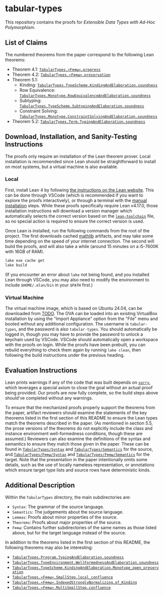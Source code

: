 # tabular-types

This repository contains the proofs for _Extensible Data Types with Ad-Hoc Polymorphism_.

## List of Claims

The numbered theorems from the paper correspond to the following Lean theorems:

- Theorem 4.1: [`TabularTypes.«F⊗⊕ω».progress`](TabularTypes/F⊗⊕ω/Theorems.lean)
- Theorem 4.2: [`TabularTypes.«F⊗⊕ω».preservation`](TabularTypes/F⊗⊕ω/Theorems.lean)
- Theorem 5.1:
  - Kinding: [`TabularTypes.TypeScheme.KindingAndElaboration.soundness`](TabularTypes/Theorems/Type/KindingAndElaboration.lean)
  - Row Equivalence: [`TabularTypes.Monotype.RowEquivalenceAndElaboration.soundness`](TabularTypes/Theorems/Type/Basic.lean)
  - Subtyping: [`TabularTypes.TypeScheme.SubtypingAndElaboration.soundness`](TabularTypes/Theorems/Type/Basic.lean)
  - Constraint Solving: [`TabularTypes.Monotype.ConstraintSolvingAndElaboration.soundness`](TabularTypes/Theorems/Type/ConstraintSolvingAndElaboration.lean)
- Theorem 5.2: [`TabularTypes.Term.TypingAndElaboration.soundness`](TabularTypes/Theorems/Term.lean)

## Download, Installation, and Sanity-Testing Instructions

The proofs only require an installation of the Lean theorem prover. Local installation is recommended since Lean should be straightforward to install on most systems, but a virtual machine is also available.

### Local

First, install Lean 4 by following [the instructions on the Lean website](https://lean-lang.org/install/). This can be done through VSCode (which is recommended if you want to explore the proofs interactively), or through a terminal with the [manual installation](https://lean-lang.org/install/manual/) steps. While these proofs specifically require Lean v4.17.0, those installation instructions will download a version manager which automatically selects the correct version based on the [`lean-toolchain`](lean-toolchain) file, so no special action is required to ensure the correct version is used.

Once Lean is installed, run the following commands from the root of the project. The first downloads cached [mathlib](https://github.com/leanprover-community/mathlib4) artifacts, and may take some time depending on the speed of your internet connection. The second will build the proofs, and will also take a while (around 15 minutes on a i5-7600K with 16GB of RAM).

```sh
lake exe cache get
lake build
```

(If you encounter an error about `lake` not being found, and you installed Lean through VSCode, you may also need to modify the environment to include `$HOME/.elan/bin` in your `$PATH` first.)

### Virtual Machine

The virtual machine image, which is based on Ubuntu 24.04, can be downloaded from [TODO](TODO). The OVA can be loaded into an existing VirtualBox installation by using the "Import Appliance" option from the "File" menu and booted without any additional configuration. The username is `tabular-types`, and the password is also `tabular-types`. You should automatically be logged in, though you may have to provide the password to unlock a keychain used by VSCode. VSCode should automatically open a workspace with the proofs on login. While the proofs have been prebuilt, you can rebuild everything to check them again by running `lake clean`, then following the build instructions under the previous heading.

## Evaluation Instructions

Lean prints warnings if any of the code that was built depends on [`sorry`](https://lean-lang.org/doc/reference/latest/Tactic-Proofs/Tactic-Reference/#sorry), which leverages a special axiom to close the goal without an actual proof being provided. Our proofs are now fully complete, so the build steps above should've completed without any warnings.

To ensure that the mechanized proofs properly support the theorems from the paper, artifact reviewers should examine the statements of the key theorems listed in the first section of this README to ensure the Lean types match the theorems described in the paper. (As mentioned in section 5.5, the prose versions of the theorems do not explicitly include the class and instance environment well-formedness conditions, though these are assumed.) Reviewers can also examine the definitions of the syntax and semantics to ensure they match those given in the paper. These can be found in [`TabularTypes/Syntax`](TabularTypes/Syntax) and [`TabularTypes/Semantics`](TabularTypes/Semantics) for the source, and [`TabularTypes/F⊗⊕ω/Syntax`](TabularTypes/F⊗⊕ω/Syntax) and [`TabularTypes/F⊗⊕ω/Semantics`](TabularTypes/F⊗⊕ω/Semantics) for the target. Note that the presentation in the paper intentionally omits some details, such as the use of locally nameless representation, or annotations which ensure target type lists and source rows have deterministic kinds.

## Additional Description

Within the `TabularTypes` directory, the main subdirectories are:

- `Syntax`: The grammar of the source language.
- `Semantics`: The judgements about the source language.
- `Lemmas`: Proofs about minor properties of the source.
- `Theorems`: Proofs about major properties of the source.
- `F⊗⊕ω`: Contains further subdirectories of the same names as those listed above, but for the target language instead of the source.

In addition to the theorems listed in the first section of this README, the following theorems may also be interesting:

- [`TabularTypes.Program.TypingAndElaboration.soundness`](TabularTypes/Theorems/Program.lean)
- [`TabularTypes.TypeEnvironment.WellFormednessAndElaboration.soundness`](TabularTypes/Theorems/Type/KindingAndElaboration.lean)
- [`TabularTypes.TypeScheme.KindingAndElaboration.Monotype_open_preservation`](TabularTypes/Lemmas/Type/MonotypeOpenPreservation.lean)
- [`TabularTypes.«F⊗⊕ω».SmallStep.local_confluence`](TabularTypes/F⊗⊕ω/Lemmas/Type/SmallStep.lean)
- [`TabularTypes.«F⊗⊕ω».IndexedStronglyNormalizing.of_Kinding`](TabularTypes/F⊗⊕ω/Lemmas/Type/SmallStep.lean)
- [`TabularTypes.«F⊗⊕ω».MultiSmallStep.confluence`](TabularTypes/F⊗⊕ω/Lemmas/Type/SmallStep.lean)
